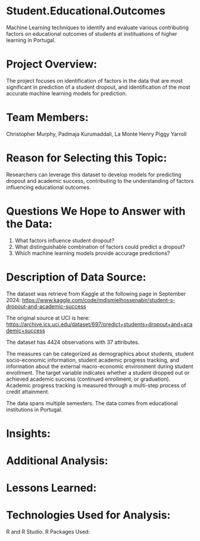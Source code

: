 # Student.Educational.Outcomes
Machine Learning techniques to identify and evaluate various contributing factors on educational outcomes of students at instituations of higher learning in Portugal.

# Project Overview:
The project focuses on identification of factors in the data that are most significant in prediction of a student dropout, and identification of the most accurate machine learning models for prediction.
 
# Team Members: 
Christopher Murphy, Padmaja Kurumaddali, La Monte Henry Piggy Yarroll

# Reason for Selecting this Topic:
Researchers can leverage this dataset to develop models for predicting dropout and academic success, contributing to the understanding of factors influencing educational outcomes. 

# Questions We Hope to Answer with the Data:
1. What factors influence student dropout?
2. What distinguishable combination of factors could predict a dropout?
3. Which machine learning models provide accurage predictions? 

# Description of Data Source:
The dataset was retrieve from Kaggle at the following page in September 2024:
https://www.kaggle.com/code/mdismielhossenabir/student-s-dropout-and-academic-success

The original source at UCI is here:
https://archive.ics.uci.edu/dataset/697/predict+students+dropout+and+academic+success

The dataset has 4424 observations with 37 attributes.

The measures can be categorized as demographics about students, student socio-economic information, student academic progress tracking, and information about the external macro-economic environment during student enrollment. The target variable indicates whether a student dropped out or achieved academic success (continued enrollment, or graduation). Academic progress tracking is measured through a multi-step process of credit attainment.

The data spans multiple semesters.  The data comes from educational institutions in Portugal.

# Insights:

# Additional Analysis:

# Lessons Learned: 

# Technologies Used for Analysis:
R and R Studio.  R Packages Used:
